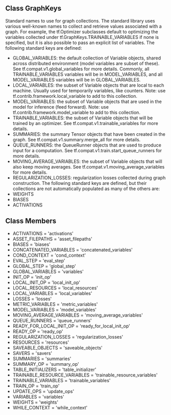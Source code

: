 ## Class GraphKeys
Standard names to use for graph collections.
The standard library uses various well-known names to collect and retrieve values associated with a graph. For example, the tf.Optimizer subclasses default to optimizing the variables collected under tf.GraphKeys.TRAINABLE_VARIABLES if none is specified, but it is also possible to pass an explicit list of variables.
The following standard keys are defined:
- GLOBAL_VARIABLES: the default collection of Variable objects, shared across distributed environment (model variables are subset of these). See tf.compat.v1.global_variables for more details. Commonly, all TRAINABLE_VARIABLES variables will be in MODEL_VARIABLES, and all MODEL_VARIABLES variables will be in GLOBAL_VARIABLES.
- LOCAL_VARIABLES: the subset of Variable objects that are local to each machine. Usually used for temporarily variables, like counters. Note: use tf.contrib.framework.local_variable to add to this collection.
- MODEL_VARIABLES: the subset of Variable objects that are used in the model for inference (feed forward). Note: use tf.contrib.framework.model_variable to add to this collection.
- TRAINABLE_VARIABLES: the subset of Variable objects that will be trained by an optimizer. See tf.compat.v1.trainable_variables for more details.
- SUMMARIES: the summary Tensor objects that have been created in the graph. See tf.compat.v1.summary.merge_all for more details.
- QUEUE_RUNNERS: the QueueRunner objects that are used to produce input for a computation. See tf.compat.v1.train.start_queue_runners for more details.
- MOVING_AVERAGE_VARIABLES: the subset of Variable objects that will also keep moving averages. See tf.compat.v1.moving_average_variables for more details.
- REGULARIZATION_LOSSES: regularization losses collected during graph construction.
The following standard keys are defined, but their collections are not automatically populated as many of the others are:
- WEIGHTS
- BIASES
- ACTIVATIONS
## Class Members
- ACTIVATIONS = 'activations'
- ASSET_FILEPATHS = 'asset_filepaths'
- BIASES = 'biases'
- CONCATENATED_VARIABLES = 'concatenated_variables'
- COND_CONTEXT = 'cond_context'
- EVAL_STEP = 'eval_step'
- GLOBAL_STEP = 'global_step'
- GLOBAL_VARIABLES = 'variables'
- INIT_OP = 'init_op'
- LOCAL_INIT_OP = 'local_init_op'
- LOCAL_RESOURCES = 'local_resources'
- LOCAL_VARIABLES = 'local_variables'
- LOSSES = 'losses'
- METRIC_VARIABLES = 'metric_variables'
- MODEL_VARIABLES = 'model_variables'
- MOVING_AVERAGE_VARIABLES = 'moving_average_variables'
- QUEUE_RUNNERS = 'queue_runners'
- READY_FOR_LOCAL_INIT_OP = 'ready_for_local_init_op'
- READY_OP = 'ready_op'
- REGULARIZATION_LOSSES = 'regularization_losses'
- RESOURCES = 'resources'
- SAVEABLE_OBJECTS = 'saveable_objects'
- SAVERS = 'savers'
- SUMMARIES = 'summaries'
- SUMMARY_OP = 'summary_op'
- TABLE_INITIALIZERS = 'table_initializer'
- TRAINABLE_RESOURCE_VARIABLES = 'trainable_resource_variables'
- TRAINABLE_VARIABLES = 'trainable_variables'
- TRAIN_OP = 'train_op'
- UPDATE_OPS = 'update_ops'
- VARIABLES = 'variables'
- WEIGHTS = 'weights'
- WHILE_CONTEXT = 'while_context'

